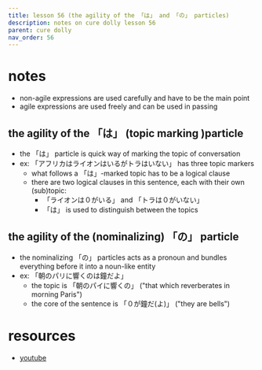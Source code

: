 ```yaml
---
title: lesson 56 (the agility of the 「は」 and 「の」 particles)
description: notes on cure dolly lesson 56
parent: cure dolly
nav_order: 56
---
```

# notes
- non-agile expressions are used carefully and have to be the main point
- agile expressions are used freely and can be used in passing
## the agility of the 「は」 (topic marking )particle
- the 「は」 particle is quick way of marking the topic of conversation
- ex: 「アフリカはライオンはいるがトラはいない」 has three topic markers
	- what follows a 「は」-marked topic has to be a logical clause
	- there are two logical clauses in this sentence, each with their own (sub)topic:
		- 「ライオンは０がいる」 and 「トラは０がいない」
		- 「は」 is used to distinguish between the topics
## the agility of the (nominalizing) 「の」 particle
- the nominalizing 「の」 particles acts as a pronoun and bundles everything before it into a noun-like entity
- ex: 「朝のパリに響くのは鐘だよ」
	- the topic is 「朝のパイに響くの」 ("that which reverberates in morning Paris")
	- the core of the sentence is 「０が鐘だ(よ)」 ("they are bells")
# resources
- [youtube](https://www.youtube.com/watch?v=FdMeXqweBJ0)